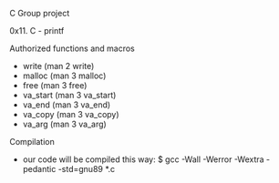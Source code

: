 C Group project

0x11. C - printf

Authorized functions and macros

* write (man 2 write)
* malloc (man 3 malloc)
* free (man 3 free)
* va_start (man 3 va_start)
* va_end (man 3 va_end)
* va_copy (man 3 va_copy)
* va_arg (man 3 va_arg)

Compilation
* our code will be compiled this way:
  $ gcc -Wall -Werror -Wextra -pedantic -std=gnu89 *.c
